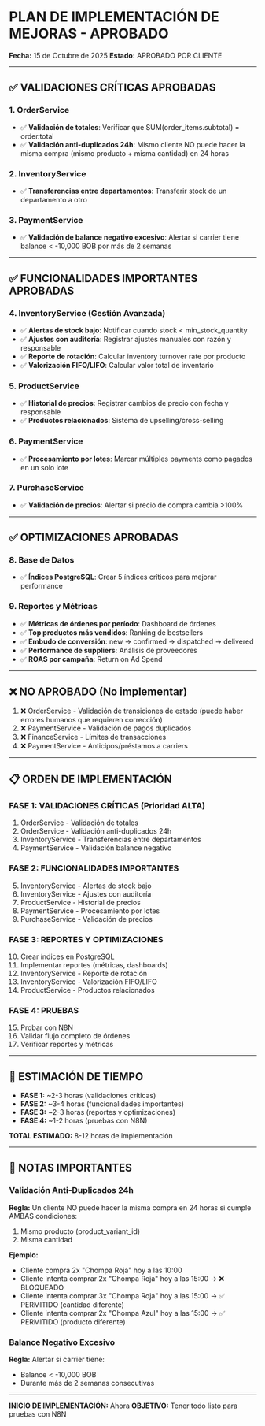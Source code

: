 # PLAN DE IMPLEMENTACIÓN DE MEJORAS - APROBADO

**Fecha:** 15 de Octubre de 2025
**Estado:** APROBADO POR CLIENTE

---

## ✅ VALIDACIONES CRÍTICAS APROBADAS

### 1. OrderService
- ✅ **Validación de totales**: Verificar que SUM(order_items.subtotal) = order.total
- ✅ **Validación anti-duplicados 24h**: Mismo cliente NO puede hacer la misma compra (mismo producto + misma cantidad) en 24 horas

### 2. InventoryService
- ✅ **Transferencias entre departamentos**: Transferir stock de un departamento a otro

### 3. PaymentService
- ✅ **Validación de balance negativo excesivo**: Alertar si carrier tiene balance < -10,000 BOB por más de 2 semanas

---

## ✅ FUNCIONALIDADES IMPORTANTES APROBADAS

### 4. InventoryService (Gestión Avanzada)
- ✅ **Alertas de stock bajo**: Notificar cuando stock < min_stock_quantity
- ✅ **Ajustes con auditoría**: Registrar ajustes manuales con razón y responsable
- ✅ **Reporte de rotación**: Calcular inventory turnover rate por producto
- ✅ **Valorización FIFO/LIFO**: Calcular valor total de inventario

### 5. ProductService
- ✅ **Historial de precios**: Registrar cambios de precio con fecha y responsable
- ✅ **Productos relacionados**: Sistema de upselling/cross-selling

### 6. PaymentService
- ✅ **Procesamiento por lotes**: Marcar múltiples payments como pagados en un solo lote

### 7. PurchaseService
- ✅ **Validación de precios**: Alertar si precio de compra cambia >100%

---

## ✅ OPTIMIZACIONES APROBADAS

### 8. Base de Datos
- ✅ **Índices PostgreSQL**: Crear 5 índices críticos para mejorar performance

### 9. Reportes y Métricas
- ✅ **Métricas de órdenes por período**: Dashboard de órdenes
- ✅ **Top productos más vendidos**: Ranking de bestsellers
- ✅ **Embudo de conversión**: new → confirmed → dispatched → delivered
- ✅ **Performance de suppliers**: Análisis de proveedores
- ✅ **ROAS por campaña**: Return on Ad Spend

---

## ❌ NO APROBADO (No implementar)

1. ❌ OrderService - Validación de transiciones de estado (puede haber errores humanos que requieren corrección)
2. ❌ PaymentService - Validación de pagos duplicados
3. ❌ FinanceService - Límites de transacciones
4. ❌ PaymentService - Anticipos/préstamos a carriers

---

## 📋 ORDEN DE IMPLEMENTACIÓN

### FASE 1: VALIDACIONES CRÍTICAS (Prioridad ALTA)
1. OrderService - Validación de totales
2. OrderService - Validación anti-duplicados 24h
3. InventoryService - Transferencias entre departamentos
4. PaymentService - Validación balance negativo

### FASE 2: FUNCIONALIDADES IMPORTANTES
5. InventoryService - Alertas de stock bajo
6. InventoryService - Ajustes con auditoría
7. ProductService - Historial de precios
8. PaymentService - Procesamiento por lotes
9. PurchaseService - Validación de precios

### FASE 3: REPORTES Y OPTIMIZACIONES
10. Crear índices en PostgreSQL
11. Implementar reportes (métricas, dashboards)
12. InventoryService - Reporte de rotación
13. InventoryService - Valorización FIFO/LIFO
14. ProductService - Productos relacionados

### FASE 4: PRUEBAS
15. Probar con N8N
16. Validar flujo completo de órdenes
17. Verificar reportes y métricas

---

## 🎯 ESTIMACIÓN DE TIEMPO

- **FASE 1:** ~2-3 horas (validaciones críticas)
- **FASE 2:** ~3-4 horas (funcionalidades importantes)
- **FASE 3:** ~2-3 horas (reportes y optimizaciones)
- **FASE 4:** ~1-2 horas (pruebas con N8N)

**TOTAL ESTIMADO:** 8-12 horas de implementación

---

## 📝 NOTAS IMPORTANTES

### Validación Anti-Duplicados 24h
**Regla:** Un cliente NO puede hacer la misma compra en 24 horas si cumple AMBAS condiciones:
1. Mismo producto (product_variant_id)
2. Misma cantidad

**Ejemplo:**
- Cliente compra 2x "Chompa Roja" hoy a las 10:00
- Cliente intenta comprar 2x "Chompa Roja" hoy a las 15:00 → ❌ BLOQUEADO
- Cliente intenta comprar 3x "Chompa Roja" hoy a las 15:00 → ✅ PERMITIDO (cantidad diferente)
- Cliente intenta comprar 2x "Chompa Azul" hoy a las 15:00 → ✅ PERMITIDO (producto diferente)

### Balance Negativo Excesivo
**Regla:** Alertar si carrier tiene:
- Balance < -10,000 BOB
- Durante más de 2 semanas consecutivas

---

**INICIO DE IMPLEMENTACIÓN:** Ahora
**OBJETIVO:** Tener todo listo para pruebas con N8N
